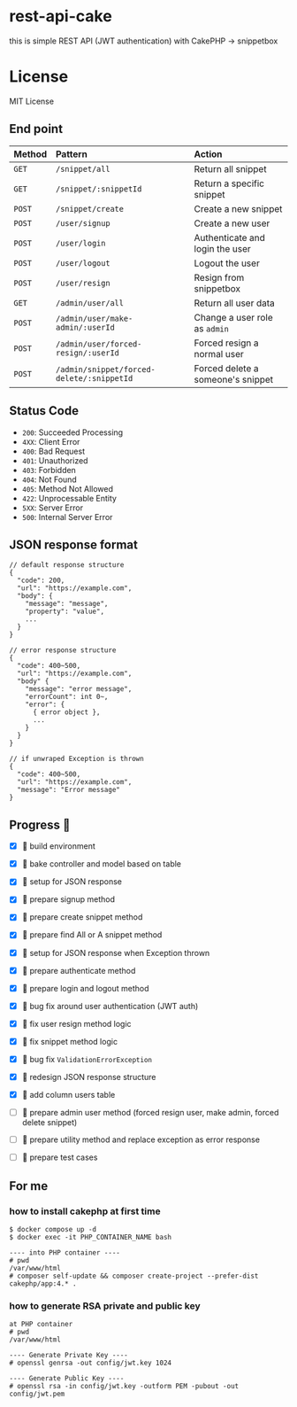 # rest-api-cake
this is simple REST API (JWT authentication) with CakePHP -> snippetbox  

# License
MIT License


## End point
| Method | Pattern                                   | Action                            |
|:-------|:------------------------------------------|:----------------------------------|
| `GET`  | `/snippet/all`                            | Return all snippet                |
| `GET`  | `/snippet/:snippetId`                     | Return a specific snippet         |
| `POST` | `/snippet/create`                         | Create a new snippet              |
| `POST` | `/user/signup`                            | Create a new user                 |
| `POST` | `/user/login`                             | Authenticate and login the user   |
| `POST` | `/user/logout`                            | Logout the user                   |
| `POST` | `/user/resign`                            | Resign from snippetbox            |                                          |
| `GET`  | `/admin/user/all`                         | Return all user data              |
| `POST` | `/admin/user/make-admin/:userId`          | Change a user role as `admin`     |
| `POST` | `/admin/user/forced-resign/:userId`       | Forced resign a normal user       |
| `POST` | `/admin/snippet/forced-delete/:snippetId` | Forced delete a someone's snippet |

## Status Code

- `200`: Succeeded Processing
- `4XX`: Client Error
- `400`: Bad Request
- `401`: Unauthorized
- `403`: Forbidden
- `404`: Not Found
- `405`: Method Not Allowed
- `422`: Unprocessable Entity
- `5XX`: Server Error
- `500`: Internal Server Error


## JSON response format


```
// default response structure
{
  "code": 200,
  "url": "https://example.com",
  "body": {
    "message": "message",
    "property": "value",
    ...
  }
}

// error response structure
{
  "code": 400~500,
  "url": "https://example.com",
  "body" {
    "message": "error message",
    "errorCount": int 0~,
    "error": {
      { error object },
      ...
    }
  }
}

// if unwraped Exception is thrown
{
  "code": 400~500,
  "url": "https://example.com",
  "message": "Error message"
}
```


## Progress :gorilla:
- [x] :gorilla: build environment
- [x] :gorilla: bake controller and model based on table 
- [x] :gorilla: setup for JSON response
- [x] :gorilla: prepare signup method
- [x] :gorilla: prepare create snippet method
- [x] :gorilla: prepare find All or A snippet method
- [x] :gorilla: setup for JSON response when Exception thrown
- [x] :gorilla: prepare authenticate method
- [x] :gorilla: prepare login and logout method
- [x] :gorilla: bug fix around user authentication (JWT auth)
- [x] :gorilla: fix user resign method logic
- [x] :gorilla: fix snippet method logic
- [x] :gorilla: bug fix `ValidationErrorException`
- [x] :gorilla: redesign JSON response structure
- [x] :gorilla: add column users table
- [ ] :gorilla: prepare admin user method (forced resign user, make admin, forced delete snippet)
- [ ] :gorilla: prepare utility method and replace exception as error response
- [ ] :gorilla: prepare test cases


## For me
### how to install cakephp at first time 
```
$ docker compose up -d
$ docker exec -it PHP_CONTAINER_NAME bash

---- into PHP container ----
# pwd
/var/www/html
# composer self-update && composer create-project --prefer-dist cakephp/app:4.* .
```

### how to generate RSA private and public key
```
at PHP container
# pwd
/var/www/html

---- Generate Private Key ----
# openssl genrsa -out config/jwt.key 1024

---- Generate Public Key ----
# openssl rsa -in config/jwt.key -outform PEM -pubout -out config/jwt.pem
```